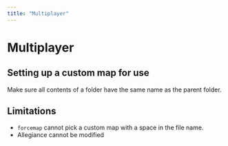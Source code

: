 ```yaml
---
title: "Multiplayer"
---
```


# Multiplayer

## Setting up a custom map for use
Make sure all contents of a folder have the same name as the parent folder.

## Limitations
* `forcemap` cannot pick a custom map with a space in the file name.
* Allegiance cannot be modified